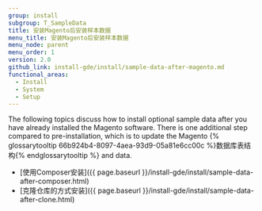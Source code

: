 ```yaml
---
group: install
subgroup: T_SampleData
title: 安装Magento后安装样本数据
menu_title: 安装Magento后安装样本数据
menu_node: parent
menu_order: 1
version: 2.0
github_link: install-gde/install/sample-data-after-magento.md
functional_areas:
  - Install
  - System
  - Setup
---
```



The following topics discuss how to install optional sample data after you have already installed the Magento software. There is one additional step compared to pre-installation, which is to update the Magento {% glossarytooltip 66b924b4-8097-4aea-93d9-05a81e6cc00c %}数据库表结构{% endglossarytooltip %} and data.

*	[使用Composer安装]({{ page.baseurl }}/install-gde/install/sample-data-after-composer.html)
*	[克隆仓库的方式安装]({{ page.baseurl }}/install-gde/install/sample-data-after-clone.html)
